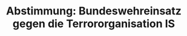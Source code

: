 ---
abstimmung:
  abstimmung: 2
  bundestagssitzung: 199
  legislaturperiode: 18
categories:
- Bundeswehr
- Ausland
data:
- title: Abstimmungsergebnis 20161110_2-data.pdf
  url: /res/abstimmungsliste/20161110_2-data.pdf
- title: Abstimmungsergebnis 20161110_2_xls-data.csv
  url: /res/abstimmungsliste/analyses/20161110_2_xls-data.csv
documents:
- local: /res/abstimmungsdaten/018-199-02/1809960.pdf
  title: Drucksache 18/09960.pdf
  url: http://dip21.bundestag.de/dip21/btd/18/099/1809960.pdf
- local: /res/abstimmungsdaten/018-199-02/1810244.pdf
  title: Drucksache 18/10244.pdf
  url: http://dip21.bundestag.de/dip21/btd/18/102/1810244.pdf
ergebnis:
  cdu/csu:
    enthaltung: 1
    gesamt: 310
    ja: 289
    nein: 2
    nichtabgegeben: 18
    ungueltig: 0
  die.linke:
    enthaltung: 0
    gesamt: 64
    ja: 0
    nein: 55
    nichtabgegeben: 9
    ungueltig: 0
  file: 20161110_2_xls-data.csv
  gruenen:
    enthaltung: 0
    gesamt: 63
    ja: 0
    nein: 55
    nichtabgegeben: 8
    ungueltig: 0
  spd:
    enthaltung: 1
    gesamt: 193
    ja: 156
    nein: 27
    nichtabgegeben: 9
    ungueltig: 0
layout: abstimmung
links:
- title: https://www.bundestag.de/parlament/plenum/abstimmung/abstimmung?id=437
  url: https://www.bundestag.de/parlament/plenum/abstimmung/abstimmung?id=437
- title: http://www.abgeordnetenwatch.de/einsatz_deutscher_streitkraefte_gegen_den_is_in_syrien-1105-820.html
  url: http://www.abgeordnetenwatch.de/einsatz_deutscher_streitkraefte_gegen_den_is_in_syrien-1105-820.html
preview: "Deutscher Bundestag\n\n199. Sitzung des Deutschen Bundestages\nam Donnerstag,\
  \ 10.November 2016\n\nEndg\xFCltiges Ergebnis der Namentlichen Abstimmung Nr. 2\n\
  \nBeschlussempfehlung des Ausw\xE4rtigen Ausschusses (3. Ausschuss) zu dem Antrag\
  \ der\nBundesregierung\nFortsetzung und Erg\xE4nzung des Einsatzes bewaffneter deutscher\
  \ Streitkr\xE4fte zur Verh\xFCtung\nund Unterbindung terroristischer Handlungen\
  \ durch die Terrororganisation IS auf\nGrundlage von Artikel 51 der Charta der Vereinten\
  \ Nationen in Verbindung mit Artikel 42\nAbsatz 7 des Vertrages \xFCber die Europ\xE4\
  ische Union und den Resolutionen 2170 (2014),\n2199 (2015), 2249 (2015) des Sicherheitsrates\
  \ der Vereinten Nationen sowie des\nBeschlusses der Staats- und Regierungschefs\
  \ vom NATO-Gipfel am 8./9. Juli 2016.\nDrs. 18/9960 und 18/10244\n\nAbgegebene Stimmen\
  \ insgesamt:\n\n586\n\nNicht abgegebene Stimmen:\nJa-Stimmen:\n\n44\n445\n\nNein-Stimmen:\n\
  \n139\n\nEnthaltungen:\n\n2\n\nUng\xFCltige:\n\n0\n\nBerlin, den 10.11.2016\n\n\
  Beginn: 17:52\nEnde: 17:55\n"
tags:
- IS
- UN
- Syrien
- NATO
title: 'Abstimmung: Bundeswehreinsatz gegen die Terrororganisation IS'
---